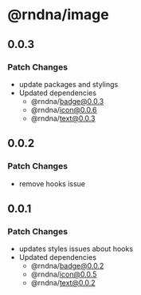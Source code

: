 # @rndna/image

## 0.0.3

### Patch Changes

- update packages and stylings
- Updated dependencies
  - @rndna/badge@0.0.3
  - @rndna/icon@0.0.6
  - @rndna/text@0.0.3

## 0.0.2

### Patch Changes

- remove hooks issue

## 0.0.1

### Patch Changes

- updates styles issues about hooks
- Updated dependencies
  - @rndna/badge@0.0.2
  - @rndna/icon@0.0.5
  - @rndna/text@0.0.2
